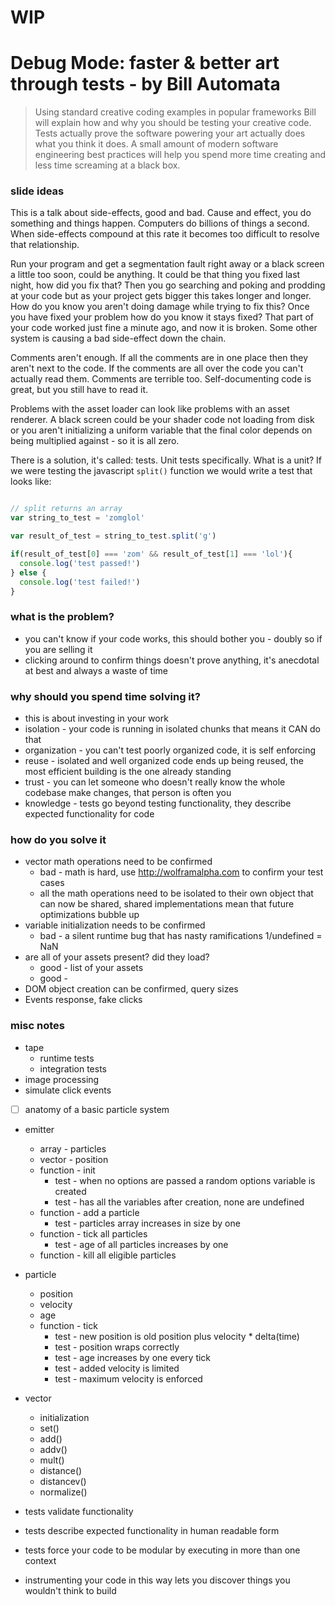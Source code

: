 # WIP

# Debug Mode: faster & better art through tests - by Bill Automata
> Using standard creative coding examples in popular frameworks Bill will explain how and why you should be testing your creative code. Tests actually prove the software powering your art actually does what you think it does. A small amount of modern software engineering best practices will help you spend more time creating and less time screaming at a black box.

### slide ideas

This is a talk about side-effects, good and bad.  Cause and effect, you do something and things happen.  Computers do billions of things a second.  When side-effects compound at this rate it becomes too difficult to resolve that relationship.  

Run your program and get a segmentation fault right away or a black screen a little too soon, could be anything.  It could be that thing you fixed last night, how did you fix that?  Then you go searching and poking and prodding at your code but as your project gets bigger this takes longer and longer.  How do you know you aren't doing damage while trying to fix this?  Once you have fixed your problem how do you know it stays fixed?  That part of your code worked just fine a minute ago, and now it is broken.  Some other system is causing a bad side-effect down the chain.  

Comments aren't enough.  If all the comments are in one place then they aren't next to the code.  If the comments are all over the code you can't actually read them.  Comments are terrible too.  Self-documenting code is great, but you still have to read it.

Problems with the asset loader can look like problems with an asset renderer.  A black screen could be your shader code not loading from disk or you aren't initializing a uniform variable that the final color depends on being multiplied against - so it is all zero.

There is a solution, it's called: tests.  Unit tests specifically.  What is a unit?  If we were testing the javascript `split()` function we would write a test that looks like:
```javascript

// split returns an array
var string_to_test = 'zomglol'

var result_of_test = string_to_test.split('g')

if(result_of_test[0] === 'zom' && result_of_test[1] === 'lol'){
  console.log('test passed!')
} else {
  console.log('test failed!')
}
```

### what is the problem?
* you can't know if your code works, this should bother you - doubly so if you are selling it
* clicking around to confirm things doesn't prove anything, it's anecdotal at best and always a waste of time

### why should you spend time solving it?
* this is about investing in your work
* isolation - your code is running in isolated chunks that means it CAN do that
* organization - you can't test poorly organized code, it is self enforcing
* reuse - isolated and well organized code ends up being reused, the most efficient building is the one already standing
* trust - you can let someone who doesn't really know the whole codebase make changes, that person is often you
* knowledge - tests go beyond testing functionality, they describe expected functionality for code

### how do you solve it
* vector math operations need to be confirmed
  * bad - math is hard, use http://wolframalpha.com to confirm your test cases
  * all the math operations need to be isolated to their own object that can now be shared, shared implementations mean that future optimizations bubble up
* variable initialization needs to be confirmed
  * bad - a silent runtime bug that has nasty ramifications 1/undefined = NaN
* are all of your assets present? did they load?
  * good - list of your assets
  * good -
* DOM object creation can be confirmed, query sizes
* Events response, fake clicks

### misc notes
* tape
  * runtime tests
  * integration tests
* image processing
* simulate click events

* [ ] anatomy of a basic particle system
* emitter
  * array - particles
  * vector - position
  * function - init
    * test - when no options are passed a random options variable is created
    * test - has all the variables after creation, none are undefined
  * function - add a particle
    * test - particles array increases in size by one
  * function - tick all particles
    * test - age of all particles increases by one
  * function - kill all eligible particles
* particle
  * position
  * velocity
  * age
  * function - tick
    * test - new position is old position plus velocity * delta(time)
    * test - position wraps correctly
    * test - age increases by one every tick
    * test - added velocity is limited
    * test - maximum velocity is enforced

* vector
  * initialization
  * set()
  * add()
  * addv()
  * mult()
  * distance()
  * distancev()
  * normalize()

* tests validate functionality
* tests describe expected functionality in human readable form
* tests force your code to be modular by executing in more than one context


* instrumenting your code in this way lets you discover things you wouldn't think to build
